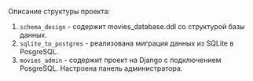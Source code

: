 Описание структуры проекта:
1. `schema_design` - содержит movies_database.ddl со структурой базы данных.
2. `sqlite_to_postgres` - реализована миграция данных из SQLite в PosgreSQL.
3. `movies_admin` - содержит проект на Django с подключением PosgreSQL. Настроена панель администратора.
